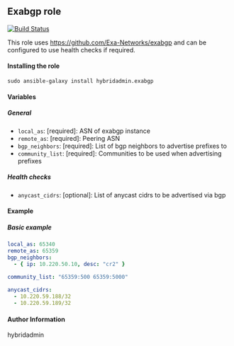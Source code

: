 ## Exabgp role
[![Build Status](https://travis-ci.org/hybridadmin/ansible-role-exabgp.svg?branch=master)](https://travis-ci.org/hybridadmin/ansible-role-exabgp)

This role uses https://github.com/Exa-Networks/exabgp and can be configured to use health checks if required.

#### Installing the role
```
sudo ansible-galaxy install hybridadmin.exabgp
```

#### Variables

##### General

* `local_as`: [required]: ASN of exabgp instance
* `remote_as`: [required]: Peering ASN
* `bgp_neighbors`: [required]: List of bgp neighbors to advertise prefixes to
* `community_list`: [required]: Communities to be used when advertising prefixes

##### Health checks

* `anycast_cidrs`: [optional]: List of anycast cidrs to be advertised via bgp

#### Example

##### Basic example

```yaml
local_as: 65340
remote_as: 65359
bgp_neighbors:
  - { ip: 10.220.50.10, desc: "cr2" }
    
community_list: "65359:500 65359:5000"

anycast_cidrs:
  - 10.220.59.188/32
  - 10.220.59.189/32
```

#### Author Information

hybridadmin
